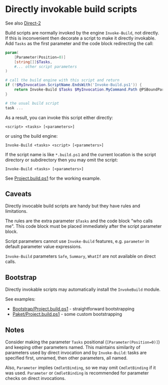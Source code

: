 # Directly invokable build scripts

See also [Direct-2](../Direct-2)

Build scripts are normally invoked by the engine `Invoke-Build`, not directly.
If this is inconvenient then decorate a script to make it directly invokable.
Add `Tasks` as the first parameter and the code block redirecting the call:

```powershell
param(
    [Parameter(Position=0)]
    [string[]]$Tasks,
    #... other script parameters
)

# call the build engine with this script and return
if (!$MyInvocation.ScriptName.EndsWith('Invoke-Build.ps1')) {
    return Invoke-Build $Tasks $MyInvocation.MyCommand.Path @PSBoundParameters
}

# the usual build script
task ...
```

As a result, you can invoke this script either directly:

```
<script> <tasks> [<parameters>]
```

or using the build engine:

```
Invoke-Build <tasks> <script> [<parameters>]
```

If the script name is like `*.build.ps1` and the current location is the script
directory or subdirectory then you may omit the script:

```
Invoke-Build <tasks> [<parameters>]
```

See [Project.build.ps1](Project.build.ps1) for the working example.

## Caveats

Directly invocable build scripts are handy but they have rules and limitations.

The rules are the extra parameter `$Tasks` and the code block "who calls me".
This code block must be placed immediately after the script parameter block.

Script parameters cannot use `Invoke-Build` features, e.g. `parameter` in
default parameter value expressions.

`Invoke-Build` parameters `Safe`, `Summary`, `WhatIf` are not available on
direct calls.

## Bootstrap

Directly invokable scripts may automatically install the `InvokeBuild` module.

See examples:

- [Bootstrap/Project.build.ps1](../Bootstrap/Project.build.ps1) - straightforward bootstrapping
- [Paket/Project.build.ps1](../Paket/Project.build.ps1) - some custom bootstrapping

## Notes

Consider making the parameter `Tasks` positional (`[Parameter(Position=0)]`) and keeping other parameters named.
This maintains similarity of parameters used by direct invocation and by `Invoke-Build`:
tasks are specified first, unnamed, then other parameters, all named.

Also, `Parameter` implies `CmdletBinding`, so we may omit `CmdletBinding` if it was used.
`Parameter` or `CmdletBinding` is recommended for parameter checks on direct invocations.
